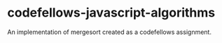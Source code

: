 codefellows-javascript-algorithms
=====================================
An implementation of mergesort created as a codefellows assignment.